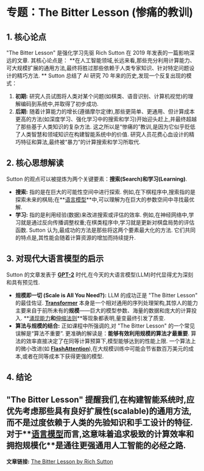 # 专题：The Bitter Lesson (惨痛的教训)
## 1. 核心论点
"The Bitter Lesson" 是强化学习先驱 Rich Sutton 在 2019 年发表的一篇影响深远的文章. 其核心论点是：
**在人工智能领域,长远来看,那些充分利用计算能力、可大规模扩展的通用方法,最终将胜过那些依赖于人类专家知识、针对特定问题设计的精巧方法. **
Sutton 总结了 AI 研究 70 年来的历史,发现一个反复出现的模式：
1.  **初期:** 研究人员试图将人类对某个问题(如棋类、语音识别、计算机视觉)的理解编码到系统中,并取得了初步成功. 
2.  **后期:** 随着计算能力的增长(遵循摩尔定律),那些更简单、更通用、但计算成本更高的方法(如深度学习、强化学习中的搜索和学习)开始迎头赶上,并最终超越了那些基于人类知识的复杂方法. 
这之所以是“惨痛的”教训,是因为它似乎贬低了人类智慧和领域知识在构建智能系统中的价值. 研究人员花费心血设计的精巧特征和算法,最终被“暴力”的计算搜索和学习所取代. 
## 2. 核心思想解读
Sutton 的观点可以被提炼为两个关键要素：**搜索(Search)**和**学习(Learning)**. 
*   **搜索:** 指的是在巨大的可能性空间中进行探索. 例如,在下棋程序中,搜索指的是探索未来的棋局;在**[语言模型](./Lecture1-Language-Models.md)**中,可以理解为在巨大的参数空间中寻找最优解. 
*   **学习:** 指的是利用经验(数据)来改进搜索或评估的效率. 例如,在神经网络中,学习就是通过反向传播调整权重;在棋类程序中,学习就是更新对棋盘局势的评估函数. 
Sutton 认为,最成功的方法是那些将这两个要素最大化的方法. 它们共同的特点是,其性能会随着计算资源的增加而持续提升. 
## 3. 对现代大语言模型的启示
Sutton 的文章发表于 **[GPT-2](./Lecture1-GPT-4.md)** 时代,在今天的大语言模型(LLM)时代显得尤为深刻和具有预见性. 
*   **规模即一切 (Scale is All You Need?):** LLM 的成功正是 "The Bitter Lesson" 的最佳佐证. **[Transformer](./Lecture1-Transformer.md)** 本身是一个相对通用的序列处理架构,其惊人的能力主要来自于前所未有的**规模**——巨大的模型参数、海量的数据和庞大的计算投入. **[涌现能力](./Lecture1-Emergent-Behavior.md)**和**[伸缩法则](./Lecture1-Scaling-Laws.md)**等现象都表明,量变最终引发了质变. 
*   **算法与规模的结合:** 正如课程中所强调的,对 "The Bitter Lesson" 的一个常见误解是“算法不重要”. 更准确的解读是：**能够有效利用规模的算法才最重要**. 算法的效率直接决定了在同等计算预算下,模型能够达到的性能上限. 一个算法上的微小改进(如 **[FlashAttention](./Lecture1-FlashAttention.md)**),在大规模训练中可能会节省数百万美元的成本,或者在同等成本下获得更强的模型. 
## 4. 结论
"The Bitter Lesson" 提醒我们,在构建智能系统时,应优先考虑那些具有良好扩展性(scalable)的通用方法,而不是过度依赖于人类的先验知识和手工设计的特征. 对于**[语言模型](./Lecture1-Language-Models.md)**而言,这意味着**追求极致的计算效率**和**拥抱规模化**是通往更强通用人工智能的必经之路. 
---
**文章链接:** [The Bitter Lesson by Rich Sutton](http://www.incompleteideas.net/IncIdeas/BitterLesson.html)